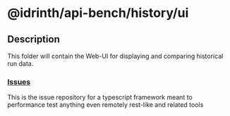 # @idrinth/api-bench/history/ui

## Description

This folder will contain the Web-UI for displaying and comparing historical run data.

### [Issues](https://github.com/idrinth-api-bench/issues)

This is the issue repository for a typescript framework meant to performance test anything even remotely rest-like and related tools
